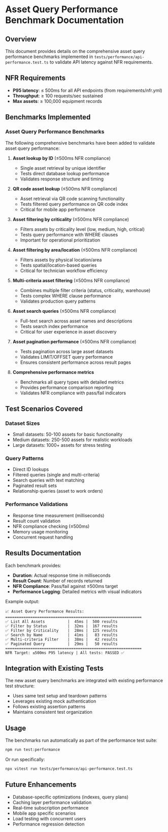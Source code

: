 # Asset Query Performance Benchmark Documentation

## Overview
This document provides details on the comprehensive asset query performance benchmarks implemented in `tests/performance/api-performance.test.ts` to validate API latency against NFR requirements.

## NFR Requirements
- **P95 latency**: ≤ 500ms for all API endpoints (from requirements/nfr.yml)
- **Throughput**: ≥ 100 requests/sec sustained  
- **Max assets**: ≥ 100,000 equipment records

## Benchmarks Implemented

### Asset Query Performance Benchmarks
The following comprehensive benchmarks have been added to validate asset query performance:

1. **Asset lookup by ID** (≤500ms NFR compliance)
   - Single asset retrieval by unique identifier
   - Tests direct database lookup performance
   - Validates response structure and timing

2. **QR code asset lookup** (≤500ms NFR compliance) 
   - Asset retrieval via QR code scanning functionality
   - Tests filtered query performance on QR code index
   - Critical for mobile app performance

3. **Asset filtering by criticality** (≤500ms NFR compliance)
   - Filters assets by criticality level (low, medium, high, critical)  
   - Tests query performance with WHERE clauses
   - Important for operational prioritization

4. **Asset filtering by area/location** (≤500ms NFR compliance)
   - Filters assets by physical location/area
   - Tests spatial/location-based queries
   - Critical for technician workflow efficiency

5. **Multi-criteria asset filtering** (≤500ms NFR compliance)
   - Combines multiple filter criteria (status, criticality, warehouse)
   - Tests complex WHERE clause performance
   - Validates production query patterns

6. **Asset search queries** (≤500ms NFR compliance)
   - Full-text search across asset names and descriptions
   - Tests search index performance
   - Critical for user experience in asset discovery

7. **Asset pagination performance** (≤500ms NFR compliance) 
   - Tests pagination across large asset datasets
   - Validates LIMIT/OFFSET query performance
   - Ensures consistent performance across result pages

8. **Comprehensive performance metrics**
   - Benchmarks all query types with detailed metrics
   - Provides performance comparison reporting
   - Validates NFR compliance with pass/fail indicators

## Test Scenarios Covered

### Dataset Sizes
- Small datasets: 50-100 assets for basic functionality
- Medium datasets: 250-500 assets for realistic workloads  
- Large datasets: 1000+ assets for stress testing

### Query Patterns
- Direct ID lookups
- Filtered queries (single and multi-criteria)
- Search queries with text matching
- Paginated result sets
- Relationship queries (asset to work orders)

### Performance Validations
- Response time measurement (milliseconds)
- Result count validation
- NFR compliance checking (≤500ms)
- Memory usage monitoring
- Concurrent request handling

## Results Documentation

Each benchmark provides:
- **Duration**: Actual response time in milliseconds
- **Result Count**: Number of records returned
- **NFR Compliance**: Pass/fail against ≤500ms target
- **Performance Logging**: Detailed metrics with visual indicators

Example output:
```
📈 Asset Query Performance Results:
============================================================
✅ List All Assets          |  45ms |  500 results
✅ Filter by Status         |  32ms |  167 results  
✅ Filter by Criticality    |  28ms |  125 results
✅ Search by Name           |  41ms |   83 results
✅ Multi-criteria Filter    |  38ms |   42 results
✅ Paginated Query          |  29ms |   50 results
============================================================
NFR Target: ≤500ms P95 latency | All tests: PASSED ✅
```

## Integration with Existing Tests

The new asset query benchmarks are integrated with existing performance test structure:
- Uses same test setup and teardown patterns
- Leverages existing mock authentication
- Follows existing assertion patterns
- Maintains consistent test organization

## Usage

The benchmarks run automatically as part of the performance test suite:
```bash
npm run test:performance
```

Or run specifically:
```bash
npx vitest run tests/performance/api-performance.test.ts
```

## Future Enhancements

- Database-specific optimizations (indexes, query plans)
- Caching layer performance validation  
- Real-time subscription performance
- Mobile app specific scenarios
- Load testing with concurrent users
- Performance regression detection